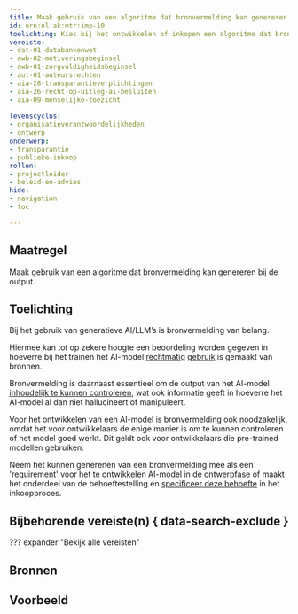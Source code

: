 ```yaml
---
title: Maak gebruik van een algoritme dat bronvermelding kan genereren bij de output.
id: urn:nl:ak:mtr:imp-10
toelichting: Kies bij het ontwikkelen of inkopen een algoritme dat bronvermelding kan genereren bij de output, zodat een beoordeling kan worden gegeven of het algoritme naar behoren functioneert.  
vereiste: 
- dat-01-databankenwet
- awb-02-motiveringsbeginsel
- awb-01-zorgvuldigheidsbeginsel
- aut-01-auteursrechten
- aia-28-transparantieverplichtingen
- aia-26-recht-op-uitleg-ai-besluiten
- aia-09-menselijke-toezicht
  
levenscyclus: 
- organisatieverantwoordelijkheden
- ontwerp
onderwerp: 
- transparantie
- publieke-inkoop
rollen:
- projectleider
- beleid-en-advies
hide:
- navigation
- toc

---
```


<!-- tags -->

## Maatregel
Maak gebruik van een algoritme dat bronvermelding kan genereren bij de output.

## Toelichting
Bij het gebruik van generatieve AI/LLM’s is bronvermelding van belang.

Hiermee kan tot op zekere hoogte een beoordeling worden gegeven in hoeverre bij het trainen het AI-model [rechtmatig](aut-01-auteursrechten.md) [gebruik](dat-01-databankenwet.md) is gemaakt van bronnen.

Bronvermelding is daarnaast essentieel om de output van het AI-model [inhoudelijk te kunnen controleren](verificatie-en-validatie.md), wat ook informatie geeft in hoeverre het AI-model al dan niet hallucineert of manipuleert. 

Voor het ontwikkelen van een AI-model is bronvermelding ook noodzakelijk, omdat het voor ontwikkelaars de enige manier is om te kunnen controleren of het model goed werkt. Dit geldt ook voor ontwikkelaars die pre-trained modellen gebruiken. 

Neem het kunnen generenen van een bronvermelding mee als een 'requirement' voor het te ontwikkelen AI-model in de ontwerpfase of maakt het onderdeel van de behoeftestelling en [specificeer deze behoefte](2-owp-25-maak-vereisten-onderdeel-van-programma-van-eisen.md) in het inkoopproces.

## Bijbehorende vereiste(n) { data-search-exclude }
<!-- Hier volgt een lijst met vereisten op basis van de in de metadata ingevulde vereiste -->

<!-- Let op! onderstaande regel met 'list_vereisten_on_maatregelen_page' niet weghalen! Deze maakt automatisch een lijst van bijbehorende verseisten op basis van de metadata  -->
??? expander "Bekijk alle vereisten"
    <!-- list_vereisten_on_maatregelen_page -->

## Bronnen 
<!-- Vul hier de relevante bronnen in voor deze maatregel -->

## Voorbeeld
<!-- Voeg hier een voorbeeld toe, door er bijvoorbeeld naar te verwijzen -->
